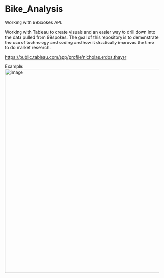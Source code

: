 # Bike_Analysis
Working with 99Spokes API. 

Working with Tableau to create visuals and an easier way to drill down into the data pulled from 99spokes. The goal of this repository is to demonstrate the use of technology and coding and how it drastically improves the time to do market research. 

https://public.tableau.com/app/profile/nicholas.erdos.thayer

Example: 
<img width="667" alt="image" src="https://user-images.githubusercontent.com/76061893/205455973-151db7e4-efe6-40ac-8152-2ea4a72a526a.png">
